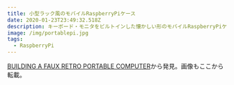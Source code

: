 ```yaml
---
title: 小型ラック風のモバイルRaspberryPiケース
date: 2020-01-23T23:49:32.518Z
description: キーボード・モニタをビルトインした懐かしい形のモバイルRaspberryPiケースを紹介します。
image: /img/portablepi.jpg
tags:
  - RaspberryPi
---
```

[BUILDING A FAUX RETRO PORTABLE COMPUTER](https://hackaday.com/2019/12/01/building-a-faux-retro-portable-computer/)から発見。画像もここから転載。

